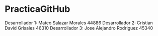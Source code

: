 # PracticaGitHub
Desarrollador 1: Mateo Salazar Morales 44886
Desarrollador 2: Cristian David Grisales 46310
Desarrollador 3: Jose Alejandro Rodriguez 45340
